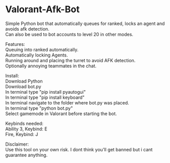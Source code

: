 # Valorant-Afk-Bot
Simple Python bot that automatically queues for ranked, locks an agent and avoids afk detection.<br />
Can also be used to bot accounts to level 20 in other modes.<br />

Features:<br />
Queuing into ranked automatically.<br />
Automatically locking Agents.<br />
Running around and placing the turret to avoid AFK detection.<br />
Optionally annoying teammates in the chat.<br />

Install:<br />
Download Python<br />
Download bot.py<br />
In terminal type "pip install pyautogui"<br />
In terminal type "pip install keyboard"<br />
In terminal navigate to the folder where bot.py was placed.<br />
In terminal type "python bot.py"<br />
Select gamemode in Valorant before starting the bot.<br />

Keybinds needed:<br />
Ability 3, Keybind: E<br />
Fire, Keybind: J<br />

Disclaimer:<br />
Use this tool on your own risk. I dont think you'll get banned but i cant guarantee anything.<br />
